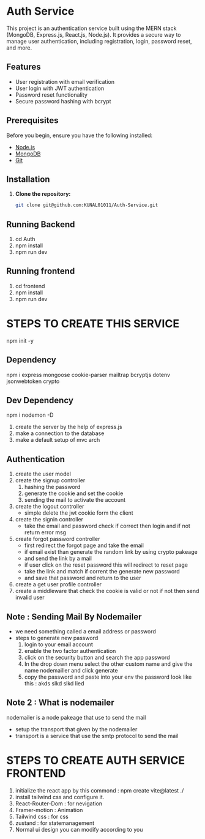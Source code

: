 # Auth Service

This project is an authentication service built using the MERN stack (MongoDB, Express.js, React.js, Node.js). It provides a secure way to manage user authentication, including registration, login, password reset, and more.

## Features

- User registration with email verification
- User login with JWT authentication
- Password reset functionality
- Secure password hashing with bcrypt

## Prerequisites

Before you begin, ensure you have the following installed:

- [Node.js](https://nodejs.org/en/download/)
- [MongoDB](https://www.mongodb.com/try/download/community)
- [Git](https://git-scm.com/)

## Installation

1. **Clone the repository:**

   ```bash
   git clone git@github.com:KUNAL01011/Auth-Service.git

## Running Backend
1. cd Auth
2. npm install
3. npm run dev

## Running frontend
1. cd frontend
2. npm install
3. npm run dev

# STEPS TO CREATE THIS SERVICE

npm init -y

## Dependency
npm i express mongoose cookie-parser mailtrap bcryptjs dotenv jsonwebtoken crypto

## Dev Dependency 
npm i nodemon -D


1. create the server by the help of express.js
2. make a connection to the database
3. make a default setup of mvc arch

## Authentication

1. create the user model
2. create the signup controller
    1. hashing the password
    2. generate the cookie and set the cookie
    3. sending the mail to activate the account
3. create the logout controller
    - simple delete the jwt cookie form the client
4. create the signin controller
    - take the email and password check if correct then login and if not return error msg
5. create forgot password controller
    - first redirect the forgot page and take the email
    - if email exist than generate the random link by using crypto pakeage
    - and send the link by a mail 
    - if user click on the reset password this will redirect to reset page
    - take the link and match if corrent the generate new password
    - and save that password and return to the user
6. create a get user profile controller
7. create a middleware that check the cookie is valid or not if not then send invalid user

## Note : Sending Mail By Nodemailer 
- we need something called a email address or password 
- steps to generate new password 
    1. login to your email account 
    2. enable the two factor authentication
    3. click on the security button and search the app password
    4. In the drop down menu select the other custom name and give the name nodemailler and click generate
    5. copy the password and paste into your env the password look like this : akds slkd slkd lied
    
## Note 2 : What is nodemailer

nodemailer is a node pakeage that use to send the mail 
- setup the transport that given by the nodemailer 
- transport is a service that use the smtp protocol to send the mail


# STEPS TO CREATE AUTH SERVICE FRONTEND

1. initialize the react app by this commond : npm create vite@latest ./
2. install tailwind css and configure it.
3. React-Router-Dom : for nevigation
4. Framer-motion : Animation
5. Tailwind css : for css
6. zustand : for statemanagement 
7. Normal ui design you can modify according to you

